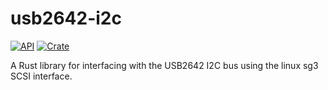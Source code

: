 # usb2642-i2c

[![API](https://docs.rs/rand/badge.svg)](https://docs.rs/usb2642-i2c)
[![Crate](https://img.shields.io/crates/v/rand.svg)](https://crates.io/crates/usb2642-i2c)

A Rust library for interfacing with the USB2642 I2C bus using the linux sg3 SCSI interface.
